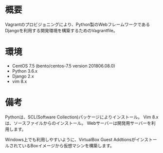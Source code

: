 
# 概要

Vagrantのプロビジョニングにより、Python製のWebフレームワークであるDjangoを利用する開発環境を構築するためのVagrantfile。

# 環境

- CentOS 7.5 (bento/centos-7.5 version 201806.08.0)
- Python 3.6.x
- Django 2.x
- vim 8.x

# 備考

Pythonは、SCL(Software Collection)パッケージによりインストール。
Vim 8.xは、ソースファイルからのインストール。
Webサーバーは開発用サーバーを利用します。

Windows上でも利用しやすいように、VirtualBox Guest AddtionsがインストールされているBoxイメージから仮想マシンを構築します。
